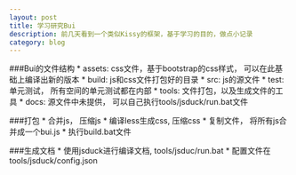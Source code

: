 ```yaml
---
layout: post
title: 学习研究Bui
description: 前几天看到一个类似Kissy的框架，基于学习的目的，做点小记录
category: blog
---
```

###Bui的文件结构
	* assets: css文件，基于bootstrap的css样式， 可以在此基础上编译出新的版本
	* build: js和css文件打包好的目录
	* src: js的源文件
	* test: 单元测试， 所有空间的单元测试都在内部
	* tools: 文件打包，以及生成文件的工具
	* docs: 源文件中未提供， 可以自己执行tools/jsduck/run.bat文件

###打包
	* 合并js， 压缩js
	* 编译less生成css, 压缩css
	* 复制文件， 将所有js合并成一个bui.js
	* 执行build.bat文件

###生成文档
	* 使用jsduck进行编译文档, tools/jsduc/run.bat
	* 配置文件在tools/jsduck/config.json